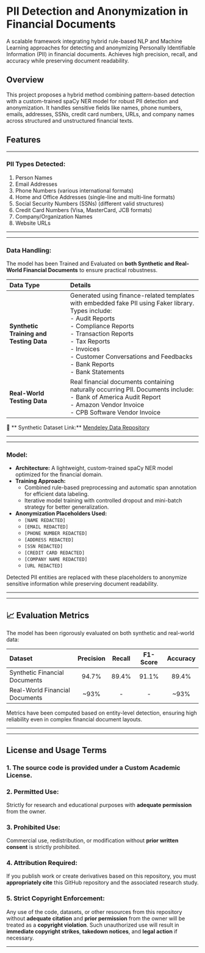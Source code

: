 # PII Detection and Anonymization in Financial Documents
A scalable framework integrating hybrid rule-based NLP and Machine Learning approaches for detecting and anonymizing Personally Identifiable Information (PII) in financial documents. Achieves high precision, recall, and accuracy while preserving document readability.

## Overview
This project proposes a hybrid method combining pattern-based detection with a custom-trained spaCy NER model for robust PII detection and anonymization. It handles sensitive fields like names, phone numbers, emails, addresses, SSNs, credit card numbers, URLs, and company names across structured and unstructured financial texts.

## Features
---

### PII Types Detected:
1. Person Names
2. Email Addresses
3. Phone Numbers (various international formats)
4. Home and Office Addresses (single-line and multi-line formats)
5. Social Security Numbers (SSNs) (different valid structures)
6. Credit Card Numbers (Visa, MasterCard, JCB formats)
7. Company/Organization Names
8. Website URLs

---

---

### Data Handling:
The model has been Trained and Evaluated on **both Synthetic and Real-World Financial Documents** to ensure practical robustness.

| Data Type | Details |
|:----------|:--------|
| **Synthetic Training and Testing Data** | Generated using finance-related templates with embedded fake PII using Faker library. Types include: <br> - Audit Reports <br> - Compliance Reports <br> - Transaction Reports <br> - Tax Reports <br> - Invoices <br> - Customer Conversations and Feedbacks <br> - Bank Reports <br> - Bank Statements |
| **Real-World Testing Data** | Real financial documents containing naturally occurring PII. Documents include: <br> - Bank of America Audit Report <br> - Amazon Vendor Invoice <br> - CPB Software Vendor Invoice |

🔗 ** Synthetic Dataset Link:** [Mendeley Data Repository](https://doi.org/10.17632/tzrjx692jy)

---

---

### Model:

- **Architecture:** A lightweight, custom-trained spaCy NER model optimized for the financial domain.
- **Training Approach:** 
  - Combined rule-based preprocessing and automatic span annotation for efficient data labeling.
  - Iterative model training with controlled dropout and mini-batch strategy for better generalization.
- **Anonymization Placeholders Used:**
  - `[NAME REDACTED]`
  - `[EMAIL REDACTED]`
  - `[PHONE NUMBER REDACTED]`
  - `[ADDRESS REDACTED]`
  - `[SSN REDACTED]`
  - `[CREDIT CARD REDACTED]`
  - `[COMPANY NAME REDACTED]`
  - `[URL REDACTED]`
  
Detected PII entities are replaced with these placeholders to anonymize sensitive information while preserving document readability.

---

---

## 📈 Evaluation Metrics

The model has been rigorously evaluated on both synthetic and real-world data:

| Dataset                         | Precision | Recall | F1-Score | Accuracy |
|:---------------------------------|:---------:|:------:|:--------:|:--------:|
| Synthetic Financial Documents   | 94.7%     | 89.4%  | 91.1%    | 89.4%    |
| Real-World Financial Documents   | ~93%      |  -     |   -      | ~93%     |

Metrics have been computed based on entity-level detection, ensuring high reliability even in complex financial document layouts.

---

---

## License and Usage Terms

### 1. The source code is provided under a **Custom Academic License**.

### 2. Permitted Use:
Strictly for research and educational purposes with **adequate permission** from the owner.

### 3. Prohibited Use:
Commercial use, redistribution, or modification without **prior written consent** is strictly prohibited.

### 4. Attribution Required:
If you publish work or create derivatives based on this repository, you must **appropriately cite** this GitHub repository and the associated research study.

### 5. Strict Copyright Enforcement:
Any use of the code, datasets, or other resources from this repository without **adequate citation** and **prior permission** from the owner will be treated as a **copyright violation**.
Such unauthorized use will result in **immediate copyright strikes**, **takedown notices**, and **legal action** if necessary.

---


